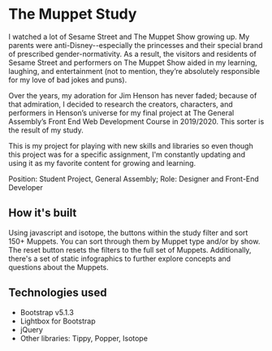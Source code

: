 # The Muppet Study

I watched a lot of Sesame Street and The Muppet Show growing up. My parents were anti-Disney--especially the princesses and their special brand of prescribed gender-normativity. As a result, the visitors and residents of Sesame Street and performers on The Muppet Show aided in my learning, laughing, and entertainment (not to mention, they’re absolutely responsible for my love of bad jokes and puns).

Over the years, my adoration for Jim Henson has never faded; because of that admiration, I decided to research the creators, characters, and performers in Henson’s universe for my final project at The General Assembly’s Front End Web Development Course in 2019/2020. This sorter is the result of my study.

This is my project for playing with new skills and libraries so even though this project was for a specific assignment, I'm constantly updating and using it as my favorite content for growing and learning.

Position: Student Project, General Assembly; Role: Designer and Front-End Developer

## How it's built
Using javascript and isotope, the buttons within the study filter and sort 150+ Muppets. You can sort through them by Muppet type and/or by show. The reset button resets the filters to the full set of Muppets. Additionally, there's a set of static infographics to further explore concepts and questions about the Muppets.

## Technologies used

* Bootstrap v5.1.3
* Lightbox for Bootstrap 
* jQuery
* Other libraries: Tippy, Popper, Isotope
